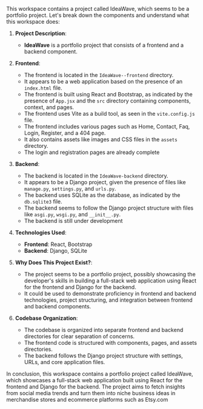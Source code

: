This workspace contains a project called IdeaWave, which seems to be a portfolio project. Let's break down the components and understand what this workspace does:

1. **Project Description**:
   - **IdeaWave** is a portfolio project that consists of a frontend and a backend component.
  
2. **Frontend**:
   - The frontend is located in the `IdeaWave--frontend` directory.
   - It appears to be a web application based on the presence of an `index.html` file.
   - The frontend is built using React and Bootstrap, as indicated by the presence of `App.jsx` and the `src` directory containing components, context, and pages.
   - The frontend uses Vite as a build tool, as seen in the `vite.config.js` file.
   - The frontend includes various pages such as Home, Contact, Faq, Login, Register, and a 404 page.
   - It also contains assets like images and CSS files in the `assets` directory.
   - The login and registration pages are already complete

3. **Backend**:
   - The backend is located in the `IdeaWave-backend` directory.
   - It appears to be a Django project, given the presence of files like `manage.py`, `settings.py`, and `urls.py`.
   - The backend uses SQLite as the database, as indicated by the `db.sqlite3` file.
   - The backend seems to follow the Django project structure with files like `asgi.py`, `wsgi.py`, and `__init__.py`.
   - The backend is still under development

4. **Technologies Used**:
   - **Frontend**: React, Bootstrap
   - **Backend**: Django, SQLite

5. **Why Does This Project Exist?**:
   - The project seems to be a portfolio project, possibly showcasing the developer's skills in building a full-stack web application using React for the frontend and Django for the backend.
   - It could be used to demonstrate proficiency in frontend and backend technologies, project structuring, and integration between frontend and backend components.

6. **Codebase Organization**:
   - The codebase is organized into separate frontend and backend directories for clear separation of concerns.
   - The frontend code is structured with components, pages, and assets directories.
   - The backend follows the Django project structure with settings, URLs, and core application files.

In conclusion, this workspace contains a portfolio project called IdeaWave, which showcases a full-stack web application built using React for the frontend and Django for the backend. The project aims to fetch insights from social media trends and turn them into niche business ideas in merchandise stores and ecommerce platforms such as Etsy.com

